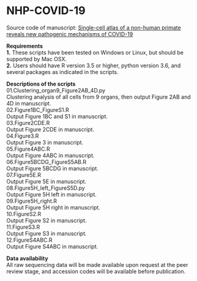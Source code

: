 # NHP-COVID-19
Source code of manuscript: [Single-cell atlas of a non-human primate reveals new pathogenic mechanisms of COVID-19](https://www.biorxiv.org/content/10.1101/2020.04.10.022103v1)

**Requirements**  
**1.** These scripts have been tested on Windows or Linux, but should be supported by Mac OSX.  
**2.** Users should have R version 3.5 or higher, python version 3.6, and several packages as indicated in the scripts.

**Descriptions of the scripts**  
01.Clustering_organ9_Figure2AB_4D.py  
Clustering analysis of all cells from 9 organs, then output Figure 2AB and 4D in manuscript.  
02.Figure1BC_FigureS1.R  
Output Figure 1BC and S1 in manuscript.  
03.Figure2CDE.R  
Output Figure 2CDE in manuscript.  
04.Figure3.R  
Output Figure 3 in manuscript.  
05.Figure4ABC.R  
Output Figure 4ABC in manuscript.  
06.Figure5BCDG_FigureS5AB.R  
Output Figure 5BCDG in manuscript.  
07.Figure5E.R  
Output Figure 5E in manuscript.  
08.Figure5H_left_FigureS5D.py  
Output Figure 5H left in manuscript.  
09.Figure5H_right.R  
Output Figure 5H right in manuscript.  
10.FigureS2.R  
Output Figure S2 in manuscript.  
11.FigureS3.R  
Output Figure S3 in manuscript.  
12.FigureS4ABC.R  
Output Figure S4ABC in manuscript.  

**Data availability**  
All raw sequencing data will be made available upon request at the peer review stage, and accession codes will be available before publication.

